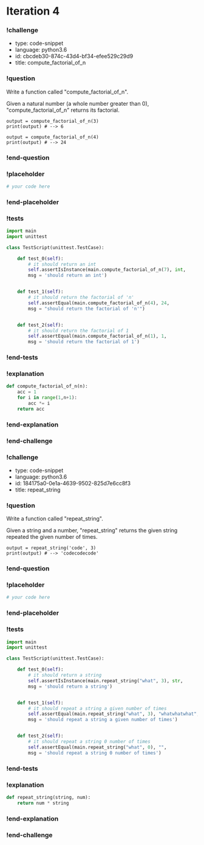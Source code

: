 # Iteration 4

### !challenge

* type: code-snippet
* language: python3.6
* id: cbcdeb30-874c-43d4-bf34-efee529c29d9
* title: compute_factorial_of_n

### !question

Write a function called "compute_factorial_of_n".

Given a natural number (a whole number greater than 0), "compute_factorial_of_n" returns its factorial.

```
output = compute_factorial_of_n(3)
print(output) # --> 6

output = compute_factorial_of_n(4)
print(output) # --> 24
```

### !end-question

### !placeholder

```python
# your code here


```

### !end-placeholder

### !tests

```python
import main
import unittest

class TestScript(unittest.TestCase):

    def test_0(self):
        # it should return an int
        self.assertIsInstance(main.compute_factorial_of_n(7), int,
        msg = 'should return an int')


    def test_1(self):
        # it should return the factorial of 'n'
        self.assertEqual(main.compute_factorial_of_n(4), 24,
        msg = "should return the factorial of 'n'")


    def test_2(self):
        # it should return the factorial of 1
        self.assertEqual(main.compute_factorial_of_n(1), 1,
        msg = 'should return the factorial of 1')

```

### !end-tests

### !explanation
```python
def compute_factorial_of_n(n):
    acc = 1
    for i in range(1,n+1):
        acc *= i
    return acc
```
### !end-explanation

### !end-challenge

### !challenge

* type: code-snippet
* language: python3.6
* id: 184175a0-0e1a-4639-9502-825d7e6cc8f3
* title: repeat_string

### !question

Write a function called "repeat_string".

Given a string and a number, "repeat_string" returns the given string repeated the given number of times.

```
output = repeat_string('code', 3)
print(output) # --> 'codecodecode'
```

### !end-question

### !placeholder

```python
# your code here

```

### !end-placeholder

### !tests

```python
import main
import unittest

class TestScript(unittest.TestCase):

    def test_0(self):
        # it should return a string
        self.assertIsInstance(main.repeat_string("what", 3), str,
        msg = 'should return a string')


    def test_1(self):
        # it should repeat a string a given number of times
        self.assertEqual(main.repeat_string("what", 3), "whatwhatwhat",
        msg = 'should repeat a string a given number of times')


    def test_2(self):
        # it should repeat a string 0 number of times
        self.assertEqual(main.repeat_string("what", 0), "",
        msg = 'should repeat a string 0 number of times')

```

### !end-tests

### !explanation
```python
def repeat_string(string, num):
    return num * string
```
### !end-explanation

### !end-challenge
